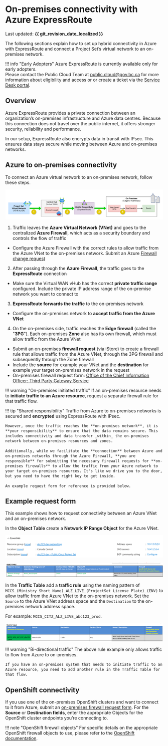 # On-premises connectivity with Azure ExpressRoute

Last updated: **{{ git_revision_date_localized }}**

The following sections explain how to set up hybrid connectivity in Azure with ExpressRoute and connect a Project Set’s virtual network to an on-premises network.

!!! info "Early Adopters"
    Azure ExpressRoute is currently available only for early adopters.  
    Please contact the Public Cloud Team at public.cloud@gov.bc.ca for more information about eligibility and access or or create a ticket via the [Service Desk portal](https://citz-do.atlassian.net/servicedesk/customer/portal/3).

## Overview

Azure ExpressRoute provides a private connection between an organization’s on-premises infrastructure and Azure data centres. Because this connection does not travel over the public internet, it offers stronger security, reliability and performance.

In our setup, ExpressRoute also encrypts data in transit with IPsec. This ensures data stays secure while moving between Azure and on-premises networks.

## Azure to on-premises connectivity

To connect an Azure virtual network to an on-premises network, follow these steps.

![ExpressRoute Connectivity](../images/azure-express_route-connectivity.png "ExpressRoute Connectivity")

1. Traffic leaves  the **Azure Virtual Network (VNet)** and goes to the centralized **Azure Firewall**, which acts as a security boundary and controls the flow of traffic
  - Configure the Azure Firewall with the correct rules to allow traffic from the Azure VNet to the on-premises network. Submit an Azure [Firewall change request](https://citz-do.atlassian.net/servicedesk/customer/portal/3/group/18)
2. After passing through the **Azure Firewall**, the traffic goes to the **ExpressRoute** connection
  - Make sure the Virtual WAN vHub has the correct **private traffic range** configured. Include the private IP address range of the on-premise network you want to connect to
3. **ExpressRoute forwards the traffic** to the on-premises network
  - Configure the on-premises network to **accept traffic from the Azure VNet**
4. On the on-premises side, traffic reaches the **Edge firewall** (called the "**3PG**"). Each on-premises **Zone** also has its own firewall, which must allow traffic from the Azure VNet
  - Submit an on-premises **firewall request** (via iStore) to create a firewall rule that allows traffic from the Azure VNet, through the 3PG firewall and subsequently through the Zone firewall
  - Include the **source** for example your VNet and the **destination** for example your target on-premises network in the request
  - On-premises firewall request form: [Office of the Chief Information Officer: Third Party Gateway Service](https://ssbc-client.gov.bc.ca/services/3rdpartygateway/order.htm)

!!! warning "On-premises initiated traffic"
    If an on-premises resource needs to **initiate traffic to an Azure resource**, request a separate firewall rule for that traffic flow.

!!! tip "Shared responsibility"
    Traffic from Azure to on-premises networks is secured and **encrypted** using ExpressRoute with IPsec.

    However, once the traffic reaches the **on-premises network**, it is **your responsibility** to ensure that the data remains secure. This includes connectivity and data transfer _within_ the on-premises network between on-premises resources and zones.

    Additionally, while we facilitate the **connection** between Azure and on-premises networks through the Azure Firewall, **you are responsible** for submitting the necessary firewall requests for **on-premises firewalls** to allow the traffic from your Azure network to your target on-premises resources. It's like we drive you to the door, but you need to have the right key to get inside.

    An example request form for reference is provided below.

## Example request form

This example shows how to request connectivity between an Azure VNet and an on-premises network.

In the **Object Table** create a **Network IP Range Object** for the Azure VNet.

![Example Azure VNet](../images/azure-vnet-example.png "Example Azure VNet")

![STMS Firewall Change Request - Add Object](../images/firewall-request-add-object-example.png "STMS Firewall Change Request - Add Object")

In the **Traffic Table** add a **traffic rule** using the naming pattern of `MCCS_(Ministry Short Name)_ALZ_LIVE_(ProjectSet License Plate)_(ENV)` to allow traffic from the Azure VNet to the on-premises network. Set the `Source` to the Azure VNet address space and the `Destination` to the on-premises network address space.

For example: `MCCS_CITZ_ALZ_LIVE_abc123_prod`.

![STMS Firewall Change Request - Add Traffic](../images/firewall-request-add-traffic-table-example.png "STMS Firewall Change Request - Add Traffic")

!!! warning "Bi-directional traffic"
    The above rule example only allows traffic to flow from Azure to on-premises.

    If you have an on-premises system that needs to initiate traffic to an Azure resource, you need to add another rule in the Traffic Table for that flow.

## OpenShift connectivity

If you use one of the on-premises OpenShift clusters and want to connect to it from Azure, submit an [on-premises firewall request form](https://ssbc-client.gov.bc.ca/services/3rdpartygateway/order.htm). For the **Source** or **Destination fields**, enter the appropriate Objects for the OpenShift cluster endpoints you’re connecting to.

!!! note "OpenShift firewall objects"
    For specific details on the appropriate OpenShift firewall objects to use, please refer to the [OpenShift documentation](https://digital.gov.bc.ca/technology/cloud/private/internal-resources/topology/).

